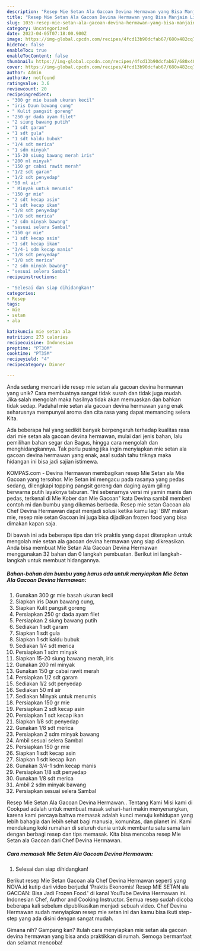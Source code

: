 ```yaml
---
description: "Resep Mie Setan Ala Gacoan Devina Hermawan yang Bisa Manjain Lidah"
title: "Resep Mie Setan Ala Gacoan Devina Hermawan yang Bisa Manjain Lidah"
slug: 1035-resep-mie-setan-ala-gacoan-devina-hermawan-yang-bisa-manjain-lidah
category: Uncategorized
date: 2023-04-05T07:18:00.900Z
image: https://img-global.cpcdn.com/recipes/4fcd13b90dcfab67/680x482cq70/mie-setan-ala-gacoan-devina-hermawan-foto-resep-utama.jpg
hideToc: false
enableToc: true
enableTocContent: false
thumbnail: https://img-global.cpcdn.com/recipes/4fcd13b90dcfab67/680x482cq70/mie-setan-ala-gacoan-devina-hermawan-foto-resep-utama.jpg
cover: https://img-global.cpcdn.com/recipes/4fcd13b90dcfab67/680x482cq70/mie-setan-ala-gacoan-devina-hermawan-foto-resep-utama.jpg
author: Admin
authorAv: notfound
ratingvalue: 3.6
reviewcount: 20
recipeingredient:
- "300 gr mie basah ukuran kecil"
- "iris Daun bawang cung"
- " Kulit pangsit goreng"
- "250 gr dada ayam filet"
- "2 siung bawang putih"
- "1 sdt garam"
- "1 sdt gula"
- "1 sdt kaldu bubuk"
- "1/4 sdt merica"
- "1 sdm minyak"
- "15-20 siung bawang merah iris"
- "200 ml minyak"
- "150 gr cabai rawit merah"
- "1/2 sdt garam"
- "1/2 sdt penyedap"
- "50 ml air"
- " Minyak untuk menumis"
- "150 gr mie"
- "2 sdt kecap asin"
- "1 sdt kecap ikan"
- "1/8 sdt penyedap"
- "1/8 sdt merica"
- "2 sdm minyak bawang"
- "sesuai selera Sambal"
- "150 gr mie"
- "1 sdt kecap asin"
- "1 sdt kecap ikan"
- "3/4-1 sdm kecap manis"
- "1/8 sdt penyedap"
- "1/8 sdt merica"
- "2 sdm minyak bawang"
- "sesuai selera Sambal"
recipeinstructions:

- "Selesai dan siap dihidangkan!"
categories:
- Resep
tags:
- mie
- setan
- ala

katakunci: mie setan ala 
nutrition: 273 calories
recipecuisine: Indonesian
preptime: "PT30M"
cooktime: "PT35M"
recipeyield: "4"
recipecategory: Dinner

---
```





Anda sedang mencari ide resep mie setan ala gacoan devina hermawan yang unik? Cara membuatnya sangat tidak susah dan tidak juga mudah. Jika salah mengolah maka hasilnya tidak akan memuaskan dan bahkan tidak sedap. Padahal mie setan ala gacoan devina hermawan yang enak seharusnya mempunyai aroma dan cita rasa yang dapat memancing selera Kita.





Ada beberapa hal yang sedikit banyak berpengaruh terhadap kualitas rasa dari mie setan ala gacoan devina hermawan, mulai dari jenis bahan, lalu pemilihan bahan segar dan Bagus, hingga cara mengolah dan menghidangkannya. Tak perlu pusing jika ingin menyiapkan mie setan ala gacoan devina hermawan yang enak,      asal sudah tahu triknya maka hidangan ini bisa jadi sajian istimewa.














KOMPAS.com - Devina Hermawan membagikan resep Mie Setan ala Mie Gacoan yang tersohor. Mie Setan ini mengacu pada rasanya yang pedas sedang, dilengkapi topping pangsit goreng dan daging ayam giling berwarna putih layaknya taburan. &#34;Ini sebenarnya versi mi yamin manis dan pedas, terkenal di Mie Kober dan Mie Gacoan&#34; kata Devina sambil memberi contoh mi dan bumbu yang dikemas berbeda. Resep mie setan Gacoan ala Chef Devina Hermawan dapat menjadi solusi ketika kamu lagi &#39;BM&#39; makan mie, resep mie setan Gacoan ini juga bisa dijadikan frozen food yang bisa dimakan kapan saja.






Di bawah ini ada beberapa tips dan trik praktis yang dapat diterapkan untuk mengolah mie setan ala gacoan devina hermawan yang siap dikreasikan. Anda bisa membuat Mie Setan Ala Gacoan Devina Hermawan menggunakan 32 bahan dan 0 langkah pembuatan. Berikut ini langkah-langkah untuk membuat hidangannya.

<!--inarticleads1-->

##### Bahan-bahan dan bumbu yang harus ada untuk menyiapkan Mie Setan Ala Gacoan Devina Hermawan:

1. Gunakan 300 gr mie basah ukuran kecil
1. Siapkan iris Daun bawang cung,
1. Siapkan  Kulit pangsit goreng
1. Persiapkan 250 gr dada ayam filet
1. Persiapkan 2 siung bawang putih
1. Sediakan 1 sdt garam
1. Siapkan 1 sdt gula
1. Siapkan 1 sdt kaldu bubuk
1. Sediakan 1/4 sdt merica
1. Persiapkan 1 sdm minyak
1. Siapkan 15-20 siung bawang merah, iris
1. Gunakan 200 ml minyak
1. Gunakan 150 gr cabai rawit merah
1. Persiapkan 1/2 sdt garam
1. Sediakan 1/2 sdt penyedap
1. Sediakan 50 ml air
1. Sediakan  Minyak untuk menumis
1. Persiapkan 150 gr mie
1. Persiapkan 2 sdt kecap asin
1. Persiapkan 1 sdt kecap ikan
1. Siapkan 1/8 sdt penyedap
1. Gunakan 1/8 sdt merica
1. Persiapkan 2 sdm minyak bawang
1. Ambil sesuai selera Sambal
1. Persiapkan 150 gr mie
1. Siapkan 1 sdt kecap asin
1. Siapkan 1 sdt kecap ikan
1. Gunakan 3/4-1 sdm kecap manis
1. Persiapkan 1/8 sdt penyedap
1. Gunakan 1/8 sdt merica
1. Ambil 2 sdm minyak bawang
1. Persiapkan sesuai selera Sambal


Resep Mie Setan Ala Gacoan Devina Hermawan.. Tentang Kami Misi kami di Cookpad adalah untuk membuat masak sehari-hari makin menyenangkan, karena kami percaya bahwa memasak adalah kunci menuju kehidupan yang lebih bahagia dan lebih sehat bagi manusia, komunitas, dan planet ini. Kami mendukung koki rumahan di seluruh dunia untuk membantu satu sama lain dengan berbagi resep dan tips memasak. Kita bisa mencoba resep Mie Setan ala Gacoan dari Chef Devina Hermawan. 

<!--inarticleads2-->

##### Cara memasak Mie Setan Ala Gacoan Devina Hermawan:


1. Selesai dan siap dihidangkan!

Berikut resep Mie Setan Gacoan ala Chef Devina Hermawan seperti yang NOVA.id kutip dari video berjudul &#39;Praktis Ekonomis! Resep MIE SETAN ala GACOAN: Bisa Jadi Frozen Food.&#39; di kanal YouTube Devina Hermawan ini. Indonesian Chef, Author and Cooking Instructor. Semua resep sudah dicoba beberapa kali sebelum dipublikasikan menjadi sebuah video. Chef Devina Hermawan sudah menyiapkan resep mie setan ini dan kamu bisa ikuti step-step yang ada disini dengan sangat mudah. 

Gimana nih? Gampang kan? Itulah cara menyiapkan mie setan ala gacoan devina hermawan yang bisa anda praktikkan di rumah. Semoga bermanfaat dan selamat mencoba!
